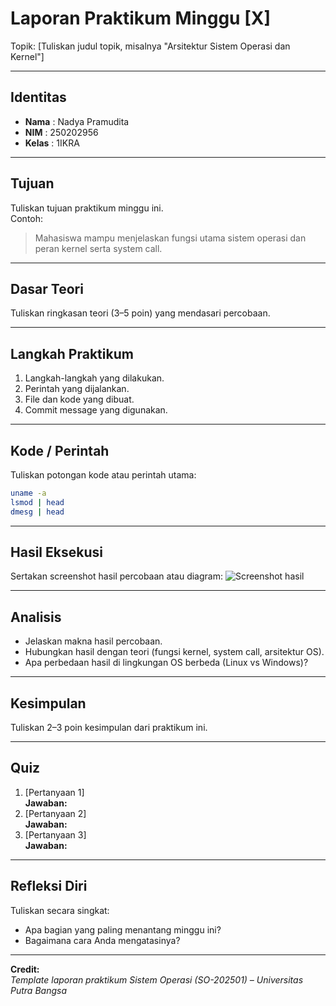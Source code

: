 
# Laporan Praktikum Minggu [X]
Topik: [Tuliskan judul topik, misalnya "Arsitektur Sistem Operasi dan Kernel"]

---

## Identitas
- **Nama**  : Nadya Pramudita
- **NIM**   : 250202956
- **Kelas** : 1IKRA

---

## Tujuan
Tuliskan tujuan praktikum minggu ini.  
Contoh:  
> Mahasiswa mampu menjelaskan fungsi utama sistem operasi dan peran kernel serta system call.

---

## Dasar Teori
Tuliskan ringkasan teori (3–5 poin) yang mendasari percobaan.

---

## Langkah Praktikum
1. Langkah-langkah yang dilakukan.  
2. Perintah yang dijalankan.  
3. File dan kode yang dibuat.  
4. Commit message yang digunakan.

---

## Kode / Perintah
Tuliskan potongan kode atau perintah utama:
```bash
uname -a
lsmod | head
dmesg | head
```

---

## Hasil Eksekusi
Sertakan screenshot hasil percobaan atau diagram:
![Screenshot hasil](screenshots/example.png)

---

## Analisis
- Jelaskan makna hasil percobaan.  
- Hubungkan hasil dengan teori (fungsi kernel, system call, arsitektur OS).  
- Apa perbedaan hasil di lingkungan OS berbeda (Linux vs Windows)?  

---

## Kesimpulan
Tuliskan 2–3 poin kesimpulan dari praktikum ini.

---

## Quiz
1. [Pertanyaan 1]  
   **Jawaban:**  
2. [Pertanyaan 2]  
   **Jawaban:**  
3. [Pertanyaan 3]  
   **Jawaban:**  

---

## Refleksi Diri
Tuliskan secara singkat:
- Apa bagian yang paling menantang minggu ini?  
- Bagaimana cara Anda mengatasinya?  

---

**Credit:**  
_Template laporan praktikum Sistem Operasi (SO-202501) – Universitas Putra Bangsa_
